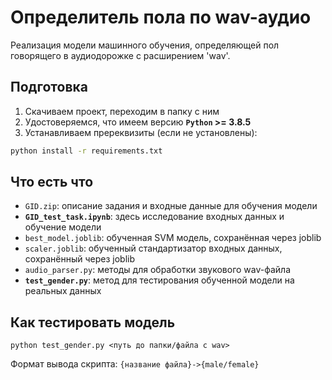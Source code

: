 # Определитель пола по wav-аудио
Реализация модели машинного обучения, определяющей пол говорящего в аудиодорожке с расширением 'wav'.

## Подготовка
1. Скачиваем проект, переходим в папку с ним
2. Удостоверяемся, что имеем версию **`Python` >= 3.8.5**
2. Устанавливаем пререквизиты (если не установлены):
```cmd
python install -r requirements.txt
```

## Что есть что
- `GID.zip`: описание задания и входные данные для обучения модели
- **`GID_test_task.ipynb`**: здесь исследование входных данных и обучение модели
- `best_model.joblib`: обученная SVM модель, сохранённая через joblib
- `scaler.joblib`: обученный стандартизатор входных данных, сохранённый через joblib
- `audio_parser.py`: методы для обработки звукового wav-файла
- **`test_gender.py`**: метод для тестирования обученной модели на реальных данных

## Как тестировать модель
```terminal
python test_gender.py <путь до папки/файла с wav>
```
Формат вывода скрипта: `{название файла}->{male/female}`
